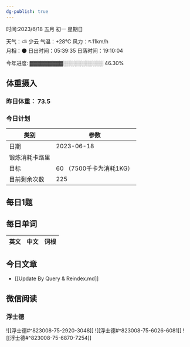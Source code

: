 ```yaml
---
dg-publish: true
---
```



时间:2023/6/18 五月 初一 星期日

天气：⛅️  少云 气温：+28°C 风力：↖11km/h  
月相：🌑 日出时间：05:39:35 日落时间：19:10:04

今年进度: ▓▓▓▓▓▓▓▓▓░░░░░░░░░░░ 46.30%

## 体重摄入

### 昨日体重： 73.5
### 今日计划

| 类别           | 参数                    |
| -------------- | ----------------------- |
| 日期           | 2023-06-18               |
| 锻炼消耗卡路里 | |
| 目标           | 60      （7500千卡为消耗1KG）                |
| 目前剩余次数               |        225                  |



## 每日1题



## 每日单词

| 英文       | 中文       |词根|
| ---------- | ---------- | ---|


## 今日文章

- [[Update By Query & Reindex.md]]


## 微信阅读

<!-- start of weread -->

### 浮士德
![[浮士德#^823008-75-2920-3048]]
![[浮士德#^823008-75-6026-6081]]
![[浮士德#^823008-75-6870-7254]]

<!-- end of weread -->
